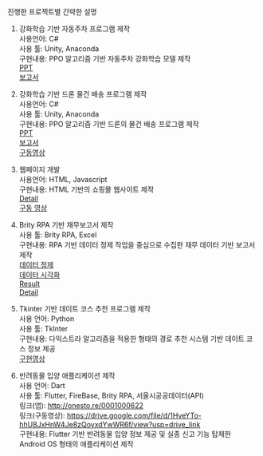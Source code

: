 진행한 프로젝트별 간략한 설명

1. 강화학습 기반 자동주차 프로그램 제작<br>
사용언어: C#<br>
사용 툴: Unity, Anaconda<br>
구현내용: PPO 알고리즘 기반 자동주차 강화학습 모델 제작<br>
<a href=https://github.com/bumkimm/portfolio/blob/main/1.%20%EA%B0%95%ED%99%94%20%ED%95%99%EC%8A%B5%20%EA%B8%B0%EB%B0%98%20%EC%9E%90%EB%8F%99%20%EC%A3%BC%EC%B0%A8%20%ED%94%84%EB%A1%9C%EA%B7%B8%EB%9E%A8%20%EC%A0%9C%EC%9E%91.pdf>PPT</a><br>
<a href=https://github.com/bumkimm/portfolio/blob/main/Unity%20%EC%9E%90%EB%8F%99%EC%A3%BC%EC%B0%A8.pdf>보고서</a>

2. 강화학습 기반 드론 물건 배송 프로그램 제작<br>
사용언어: C#<br>
사용 툴: Unity, Anaconda<br>
구현내용: PPO 알고리즘 기반 드론의 물건 배송 프로그램 제작<br>
<a href=https://github.com/bumkimm/portfolio/blob/main/%EB%93%9C%EB%A1%A0%20%EB%B0%B0%EC%86%A1%20%ED%94%84%EB%A1%9C%EA%B7%B8%EB%9E%A8.pdf>PPT</a><br>
<a href=https://github.com/bumkimm/portfolio/blob/main/Unity%20Drone%20Delivery.pdf>보고서</a><br>
[구동영상](https://drive.google.com/file/d/1ITXpDM-npArzOeZQVAE65ejhW40isow8/view?usp=drive_link)

3. 웹페이지 개발<br>
사용언어: HTML, Javascript<br>
구현내용: HTML 기반의 쇼핑몰 웹사이트 제작<br>
<a href=https://github.com/bumkimm/portfolio/blob/main/Javascript_%EC%9B%B9%ED%8E%98%EC%9D%B4%EC%A7%80%20%EC%A0%9C%EC%9E%91.pdf>Detail</a><br>
[구동 영상](https://drive.google.com/file/d/12xXJGjbrWAu_Kpi7Qe-s1dmf2eRkQ_8w/view?usp=drive_link)

4. Brity RPA 기반 재무보고서 제작<br>
사용 툴: Brity RPA, Excel<br>
구현내용: RPA 기반 데이터 정제 작업을 중심으로 수집한 재무 데이터 기반 보고서 제작<br>
[데이터 정제](https://drive.google.com/file/d/1Dm8peEFZUiMNEL0s4LVEzN5Zz2pMramb/view?usp=drive_link)<br>
[데이터 시각화](https://drive.google.com/file/d/1FEN7BhuVOtZat1tKjtQg6uuhFBeK1Ej9/view?usp=drive_link)<br>
<a href=https://github.com/bumkimm/portfolio/blob/main/Fina%20%EC%9E%AC%EB%AC%B4%EC%A0%9C%ED%91%9C%20%EB%B3%B4%EA%B3%A0%EC%84%9C.pdf>Result</a><br>
<a href=https://github.com/bumkimm/portfolio/blob/main/RPA%20%EC%9E%AC%EB%AC%B4%20%EB%8D%B0%EC%9D%B4%ED%84%B0%20%EC%A0%95%EB%A6%AC.pdf>Detail</a><br>

6. Tkinter 기반 데이트 코스 추천 프로그램 제작<br>
사용 언어: Python<br>
사용 툴: TkInter<br>
구현내용: 다익스트라 알고리즘을 적용한 형태의 경로 추천 시스템 기반 데이트 코스 정보 제공<br>
[구현영상](https://drive.google.com/file/d/1ohur6Y7gH9y1ryzI5QQx-N2khOSAzQa_/view?usp=drive_link)<br>

7. 반려동물 입양 애플리케이션 제작<br>
사용 언어: Dart<br>
사용 툴: Flutter, FireBase, Brity RPA, 서울시공공데이터(API)<br>
링크(앱): http://onesto.re/0001000622 <br>
링크(구동영상): https://drive.google.com/file/d/1HveYTo-hhU8JxHnW4Je8zQoyxdYwWR6f/view?usp=drive_link <br>
구현내용: Flutter 기반 반려동물 입양 정보 제공 및 실종 신고 기능 탑재한 Android OS 형태의 애플리케이션 제작
